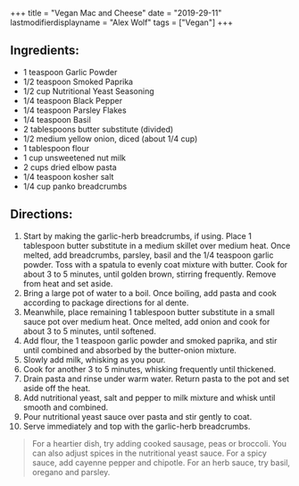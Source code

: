 +++
title = "Vegan Mac and Cheese"
date = "2019-29-11"
lastmodifierdisplayname = "Alex Wolf"
tags = ["Vegan"]
+++

## Ingredients:

* 1 teaspoon  Garlic Powder
* 1/2 teaspoon Smoked Paprika
* 1/2 cup Nutritional Yeast Seasoning
* 1/4 teaspoon Black Pepper
* 1/4 teaspoon Parsley Flakes
* 1/4 teaspoon Basil
* 2 tablespoons butter substitute (divided)
* 1/2 medium yellow onion, diced (about 1/4 cup)
* 1 tablespoon flour
* 1 cup unsweetened nut milk
* 2 cups dried elbow pasta
* 1/4 teaspoon kosher salt
* 1/4 cup panko breadcrumbs

## Directions:

1. Start by making the garlic-herb breadcrumbs, if using. Place 1 tablespoon butter substitute in a medium skillet over medium heat. Once melted, add breadcrumbs, parsley, basil and the 1/4 teaspoon garlic powder. Toss with a spatula to evenly coat mixture with butter. Cook for about 3 to 5 minutes, until golden brown, stirring frequently. Remove from heat and set aside.
2. Bring a large pot of water to a boil. Once boiling, add pasta and cook according to package directions for al dente.
3. Meanwhile, place remaining 1 tablespoon butter substitute in a small sauce pot over medium heat. Once melted, add onion and cook for about 3 to 5 minutes, until softened.
4. Add flour, the 1 teaspoon garlic powder and smoked paprika, and stir until combined and absorbed by the butter-onion mixture.
5. Slowly add milk, whisking as you pour.
6. Cook for another 3 to 5 minutes, whisking frequently until thickened.
7. Drain pasta and rinse under warm water. Return pasta to the pot and set aside off the heat.
8. Add nutritional yeast, salt and pepper to milk mixture and whisk until smooth and combined.
9. Pour nutritional yeast sauce over pasta and stir gently to coat.
10. Serve immediately and top with the garlic-herb breadcrumbs.

>For a heartier dish, try adding cooked sausage, peas or broccoli. You can also adjust spices in the nutritional yeast sauce. For a spicy sauce, add cayenne pepper and chipotle. For an herb sauce, try basil, oregano and parsley.